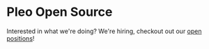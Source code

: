 # Pleo Open Source

Interested in what we're doing? We're hiring, checkout out our [open positions](https://boards.greenhouse.io/pleo)!
